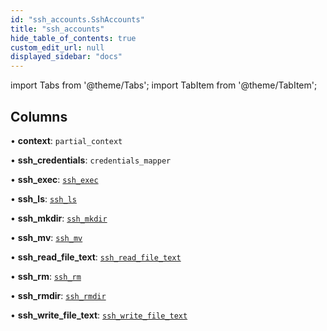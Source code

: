 ```yaml
---
id: "ssh_accounts.SshAccounts"
title: "ssh_accounts"
hide_table_of_contents: true
custom_edit_url: null
displayed_sidebar: "docs"
---
```


import Tabs from '@theme/Tabs';
import TabItem from '@theme/TabItem';

## Columns

• **context**: `partial_context`

• **ssh\_credentials**: `credentials_mapper`

• **ssh\_exec**: [`ssh_exec`](ssh_accounts_rpcs_exec.SshExec.md)

• **ssh\_ls**: [`ssh_ls`](ssh_accounts_rpcs_ls.SshLs.md)

• **ssh\_mkdir**: [`ssh_mkdir`](ssh_accounts_rpcs_mkdir.SshMkdir.md)

• **ssh\_mv**: [`ssh_mv`](ssh_accounts_rpcs_mv.SshMv.md)

• **ssh\_read\_file\_text**: [`ssh_read_file_text`](ssh_accounts_rpcs_read.SshReadFileText.md)

• **ssh\_rm**: [`ssh_rm`](ssh_accounts_rpcs_rm.SshRm.md)

• **ssh\_rmdir**: [`ssh_rmdir`](ssh_accounts_rpcs_rmdir.SshRmdir.md)

• **ssh\_write\_file\_text**: [`ssh_write_file_text`](ssh_accounts_rpcs_write.SshWriteFileText.md)
